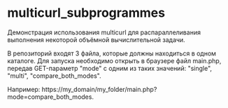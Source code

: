 # multicurl_subprogrammes
Демонстрация использования multicurl для распараллеливания выполнения некоторой объёмной вычислительной задачи.

В репозиторий входят 3 файла, которые должны находиться в одном каталоге.
Для запуска необходимо открыть в браузере файл main.php, передав GET-параметр "mode" с одним из таких значений: "single", "multi", "compare_both_modes".

Например: https://my_domain/my_folder/main.php?mode=compare_both_modes.
